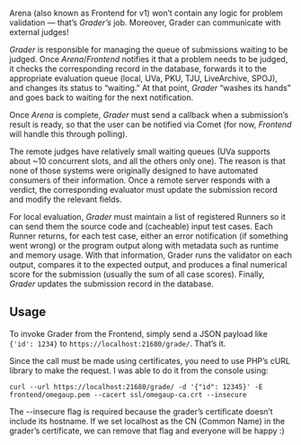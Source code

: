 Arena (also known as Frontend for v1) won’t contain any logic for problem validation — that’s _Grader’s_ job. Moreover, Grader can communicate with external judges!

_Grader_ is responsible for managing the queue of submissions waiting to be judged. Once _Arena_/_Frontend_ notifies it that a problem needs to be judged, it checks the corresponding record in the database, forwards it to the appropriate evaluation queue (local, UVa, PKU, TJU, LiveArchive, SPOJ), and changes its status to “waiting.” At that point, _Grader_ “washes its hands” and goes back to waiting for the next notification.

Once _Arena_ is complete, _Grader_ must send a callback when a submission’s result is ready, so that the user can be notified via Comet (for now, _Frontend_ will handle this through polling).

The remote judges have relatively small waiting queues (UVa supports about ~10 concurrent slots, and all the others only one). The reason is that none of those systems were originally designed to have automated consumers of their information. Once a remote server responds with a verdict, the corresponding evaluator must update the submission record and modify the relevant fields.

For local evaluation, _Grader_ must maintain a list of registered Runners so it can send them the source code and (cacheable) input test cases. Each Runner returns, for each test case, either an error notification (if something went wrong) or the program output along with metadata such as runtime and memory usage. With that information, Grader runs the validator on each output, compares it to the expected output, and produces a final numerical score for the submission (usually the sum of all case scores). Finally, _Grader_ updates the submission record in the database.

## Usage

To invoke Grader from the Frontend, simply send a JSON payload like `{'id': 1234}` to `https://localhost:21680/grade/`. That’s it.

Since the call must be made using certificates, you need to use PHP’s cURL library to make the request. I was able to do it from the console using:

`curl --url https://localhost:21680/grade/ -d '{"id": 12345}' -E frontend/omegaup.pem --cacert ssl/omegaup-ca.crt --insecure`

The --insecure flag is required because the grader’s certificate doesn’t include its hostname. If we set localhost as the CN (Common Name) in the grader’s certificate, we can remove that flag and everyone will be happy :)